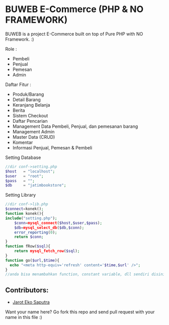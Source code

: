 # BUWEB E-Commerce (PHP & NO FRAMEWORK)

BUWEB is a project E-Commerce built on top of Pure PHP with NO Framework. :) 

Role :

 * Pembeli
 * Penjual
 * Pemesan
 * Admin

Daftar Fitur :
 
 * Produk/Barang
 * Detail Barang
 * Keranjang Belanja
 * Berita
 * Sistem Checkout
 * Daftar Pencarian
 * Management Data Pembeli, Penjual, dan pemesanan barang
 * Management Admin
 * Master Data (CRUD)
 * Komentar
 * Informasi Penjual, Pemesan & Pembeli
 
Setting Database

```php
//dir conf->setting.php
$host	= "localhost";
$user	= "root";
$pass	= "";
$db		= "jatimbookstore";
```

Setting Library

```php
//dir conf->lib.php
$connect=konek();
function konek(){
include("setting.php");
    $conn=mysql_connect($host,$user,$pass);
    $db=mysql_select_db($db,$conn);
    error_reporting(0);
    return $conn;
}
function fRow($sql){
    return mysql_fetch_row($sql);
}
function go($url,$time){
  echo "<meta http-equiv='refresh' content='$time,$url' />";
}
//anda bisa menambahkan function, constant variable, dll sendiri disini
```

## Contributors:

 * [Jarot Eko Saputra](http://id.linkedin.com/pub/jarot-eko-saputra/44/6a8/24b)

Want your name here? Go fork this repo and send pull request with your name in this file :)
